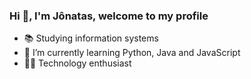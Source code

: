 ### Hi 👋, I'm Jônatas, welcome to my profile

- 📚 Studying information systems
- 🌱 I’m currently learning Python, Java and JavaScript
- 👨‍💻 Technology enthusiast
